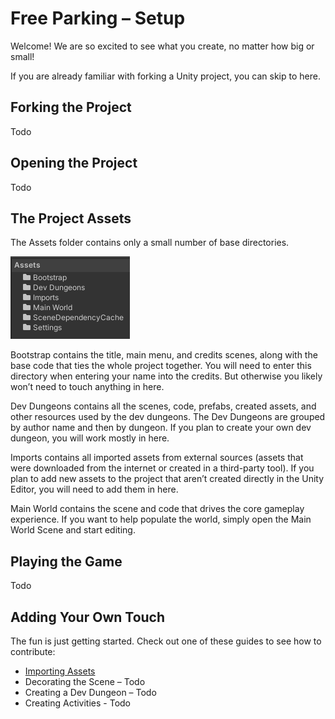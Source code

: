 # Free Parking – Setup

Welcome! We are so excited to see what you create, no matter how big or small!

If you are already familiar with forking a Unity project, you can skip to here.

## Forking the Project

Todo

## Opening the Project

Todo

## The Project Assets

The Assets folder contains only a small number of base directories.

![](media/333e8cd85a6028f8f4acb9c5c23e765c.png)

Bootstrap contains the title, main menu, and credits scenes, along with the base
code that ties the whole project together. You will need to enter this directory
when entering your name into the credits. But otherwise you likely won’t need to
touch anything in here.

Dev Dungeons contains all the scenes, code, prefabs, created assets, and other
resources used by the dev dungeons. The Dev Dungeons are grouped by author name
and then by dungeon. If you plan to create your own dev dungeon, you will work
mostly in here.

Imports contains all imported assets from external sources (assets that were
downloaded from the internet or created in a third-party tool). If you plan to
add new assets to the project that aren’t created directly in the Unity Editor,
you will need to add them in here.

Main World contains the scene and code that drives the core gameplay experience.
If you want to help populate the world, simply open the Main World Scene and
start editing.

## Playing the Game

Todo

## Adding Your Own Touch

The fun is just getting started. Check out one of these guides to see how to
contribute:

-   [Importing Assets](Importing%20Assets.md)
-   Decorating the Scene – Todo
-   Creating a Dev Dungeon – Todo
-   Creating Activities - Todo
